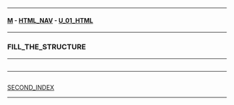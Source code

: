 
---

#### [M](https://github.com/ttltrk/TTT/blob/master/menu.md) - [HTML_NAV](https://github.com/ttltrk/TTT/tree/master/HTML/HTML_NAV.md) - [U_01_HTML](https://github.com/ttltrk/TTT/tree/master/HTML/U_01/U_01.md)

---

### FILL_THE_STRUCTURE

---

```

```

---

```

```

[SECOND_INDEX](https://github.com/ttltrk/TTT/tree/master/HTML/U_01/SECOND_INDEX.md)

---
